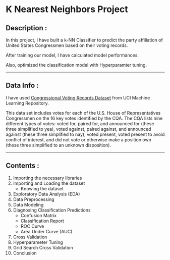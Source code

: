 # K Nearest Neighbors Project

## Description :
In this project, I have built a k-NN Classifier to predict the party affiliation of United States Congressmen based on their voting records.

After training our model, I have calculated model performances.

Also, optimized the classification model with Hyperparamter tuning.

---
## Data Info :
I have used [Congressional Voting Records Dataset](https://archive.ics.uci.edu/ml/datasets/congressional+voting+records) from UCI Machine Learning Repository.

This data set includes votes for each of the U.S. House of Representatives Congressmen on the 16 key votes identified by the CQA. The CQA lists nine different types of votes: voted for, paired for, and announced for (these three simplified to yea), voted against, paired against, and announced against (these three simplified to nay), voted present, voted present to avoid conflict of interest, and did not vote or otherwise make a position own (these three simplified to an unknown disposition).

---
## Contents :
1. Importing the necessary libraries
2. Importing and Loading the dataset
    - Knowing the dataset
3. Exploratory Data Analysis (EDA)
4. Data Preprocessing
5. Data Modeling
6. Diagnosing Classification Predictions
    - Confusion Matrix
    - Classification Report
    - ROC Curve
    - Area Under Curve (AUC)
7. Cross Validation
8. Hyperparameter Tuning
9. Grid Search Cross Validation
10. Conclusion
